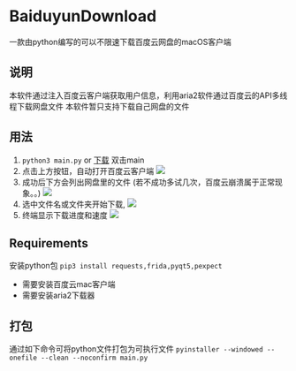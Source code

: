 # BaiduyunDownload
一款由python编写的可以不限速下载百度云网盘的macOS客户端

## 说明
本软件通过注入百度云客户端获取用户信息，利用aria2软件通过百度云的API多线程下载网盘文件
本软件暂只支持下载自己网盘的文件

## 用法
1. `python3 main.py` or [下载](https://github.com/lyp741/BaiduyunDownload/releases/download/v1.2/BaiduDownload-v1.2.zip)
双击main
2. 点击上方按钮，自动打开百度云客户端
![](https://github.com/lyp741/BaiduyunDownload/raw/master/imgs/open.png)
3. 成功后下方会列出网盘里的文件 (若不成功多试几次，百度云崩溃属于正常现象。。)
![](https://github.com/lyp741/BaiduyunDownload/raw/master/imgs/load.png)
4. 选中文件名或文件夹开始下载,
![](https://github.com/lyp741/BaiduyunDownload/raw/master/imgs/download.png)
5. 终端显示下载进度和速度
![](https://github.com/lyp741/BaiduyunDownload/raw/master/imgs/speed.png)
## Requirements
安装python包
`pip3 install requests,frida,pyqt5,pexpect`

- 需要安装百度云mac客户端
- 需要安装aria2下载器

## 打包
通过如下命令可将python文件打包为可执行文件
`pyinstaller --windowed --onefile --clean --noconfirm main.py`